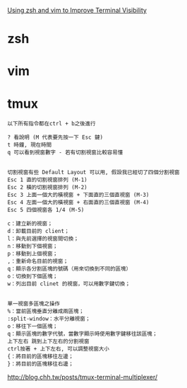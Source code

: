 [Using zsh and vim to Improve Terminal Visibility](http://mayurrokade.com/blog/using-zsh-and-vim-to-improve-terminal-visibility/)



# zsh



# vim



# tmux

```
以下所有指令都在ctrl + b之後進行

? 看說明 (M 代表要先按一下 Esc 鍵)
t 時鐘, 現在時間
q 可以看到視窗數字 - 若有切割視窗比較容易懂


切割視窗有些 Default Layout 可以用, 假設我已經切了四個分割視窗
Esc 1 直的切割視窗排列 (M-1)
Esc 2 橫的切割視窗排列 (M-2)
Esc 3 上面一個大的橫視窗 + 下面直的三個直視窗 (M-3)
Esc 4 左面一個大的橫視窗 + 右面直的三個直視窗 (M-4)
Esc 5 四個視窗各 1/4 (M-5)

c：建立新的視窗；
d：卸載目前的 client；
l：與先前選擇的視窗間切換；
n：移動到下個視窗；
p：移動到上個視窗；
,：重新命名目前的視窗；
q：顯示各分割區塊的號碼（用來切換到不同的區塊）
o：切換到下個區塊；
w：列出目前 clinet 的視窗，可以用數字鍵切換；


單一視窗多區塊之操作
%：當前區塊垂直分離成兩區塊；
:split-window：水平分離視窗；
o：移往下一個區塊；
q：顯示區塊的數字代號，當數字顯示時使用數字鍵移往該區塊；
上下左右 跳到上下左右的分割視窗
ctrl按著 + 上下左右, 可以調整視窗大小
{：將目前的區塊移往左邊；
}：將目前的區塊移往右邊；

```


http://blog.chh.tw/posts/tmux-terminal-multiplexer/


